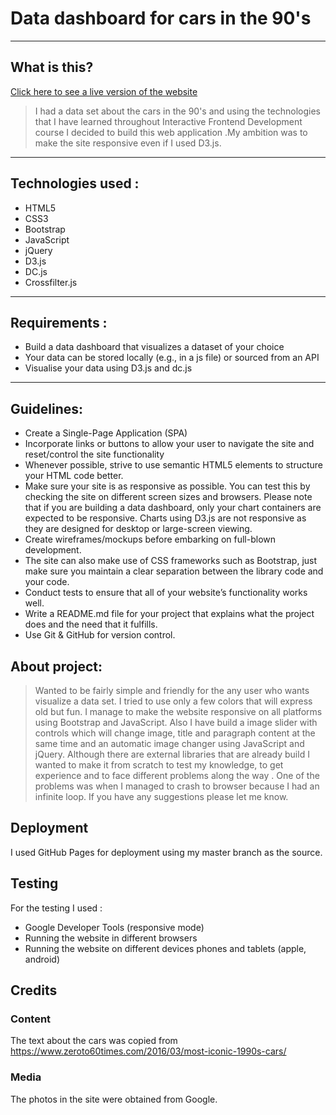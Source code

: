 #  Data dashboard for cars in the 90's

----
## What is this?
[Click here to see a live version of the website](https://dragos0000.github.io/Cars90Dashboard/)

> I had a data set about the cars in the 90's and using the technologies that I have learned throughout Interactive Frontend Development course I decided to build this web application .My ambition was to make the site responsive even if I used D3.js.   

----
## Technologies used :
* HTML5
* CSS3
* Bootstrap
* JavaScript
* jQuery
* D3.js
* DC.js
* Crossfilter.js

----
## Requirements :
* Build a data dashboard that visualizes a dataset of your choice
* Your data can be stored locally (e.g., in a js file) or sourced from an API
* Visualise your data using D3.js and dc.js

----
## Guidelines:
* Create a Single-Page Application (SPA)
* Incorporate links or buttons to allow your user to navigate the site and reset/control the site functionality
* Whenever possible, strive to use semantic HTML5 elements to structure your HTML code better.
* Make sure your site is as responsive as possible. You can test this by checking the site on different screen sizes and browsers. Please note that if you are building a data dashboard, only your chart containers are expected to be responsive. Charts using D3.js are not responsive as they are designed for desktop or large-screen viewing.
* Create wireframes/mockups before embarking on full-blown development.
* The site can also make use of CSS frameworks such as Bootstrap, just make sure you maintain a clear separation between the library code and your code.
* Conduct tests to ensure that all of your website’s functionality works well.
* Write a README.md file for your project that explains what the project does and the need that it fulfills.
* Use Git & GitHub for version control.

## About project:
>Wanted to be fairly simple and friendly for the any user who wants visualize a data set. I tried to use only a few colors that will express old but fun. I manage to make the website responsive on all platforms using Bootstrap and JavaScript. Also I have build a image slider with controls which will change image, title and paragraph content at the same time and an automatic image changer using JavaScript and jQuery. Although there are external libraries that are already build I wanted to make it from scratch to test my knowledge, to get experience and to face different problems along the way . One of the problems was when I managed to crash to browser because I had an infinite loop. If you have any suggestions please let me know.

## Deployment 
I used GitHub Pages for deployment using my master branch as the source.

## Testing 
For the testing I used :
* Google Developer Tools (responsive mode)
* Running the website in different browsers 
* Running the website on different devices phones and tablets (apple, android)


## Credits 
### Content  ###
The text about the cars was copied from https://www.zeroto60times.com/2016/03/most-iconic-1990s-cars/
### Media  ###
The photos in the site were obtained from Google.
